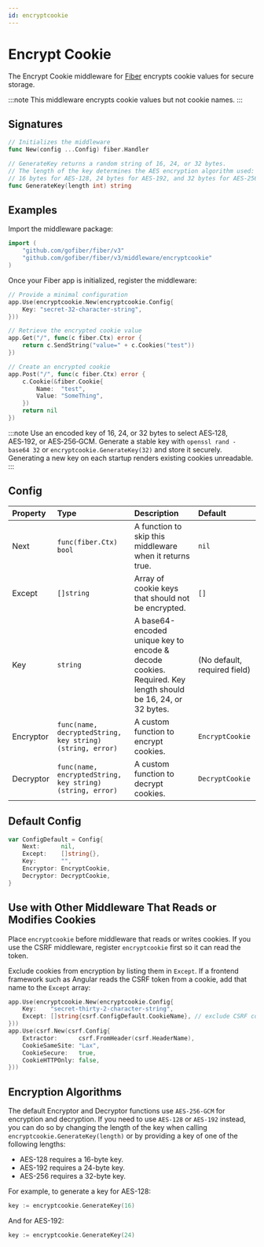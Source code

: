 ```yaml
---
id: encryptcookie
---
```


# Encrypt Cookie

The Encrypt Cookie middleware for [Fiber](https://github.com/gofiber/fiber) encrypts cookie values for secure storage.

:::note
This middleware encrypts cookie values but not cookie names.
:::

## Signatures

```go
// Initializes the middleware
func New(config ...Config) fiber.Handler

// GenerateKey returns a random string of 16, 24, or 32 bytes.
// The length of the key determines the AES encryption algorithm used:
// 16 bytes for AES-128, 24 bytes for AES-192, and 32 bytes for AES-256-GCM.
func GenerateKey(length int) string
```

## Examples

Import the middleware package:

```go
import (
    "github.com/gofiber/fiber/v3"
    "github.com/gofiber/fiber/v3/middleware/encryptcookie"
)
```

Once your Fiber app is initialized, register the middleware:

```go
// Provide a minimal configuration
app.Use(encryptcookie.New(encryptcookie.Config{
    Key: "secret-32-character-string",
}))

// Retrieve the encrypted cookie value
app.Get("/", func(c fiber.Ctx) error {
    return c.SendString("value=" + c.Cookies("test"))
})

// Create an encrypted cookie
app.Post("/", func(c fiber.Ctx) error {
    c.Cookie(&fiber.Cookie{
        Name:  "test",
        Value: "SomeThing",
    })
    return nil
})
```

:::note
Use an encoded key of 16, 24, or 32 bytes to select AES‑128, AES‑192, or AES‑256‑GCM. Generate a stable key with `openssl rand -base64 32` or `encryptcookie.GenerateKey(32)` and store it securely. Generating a new key on each startup renders existing cookies unreadable.
:::

## Config

| Property  | Type                                                | Description                                                                                           | Default                      |
|:----------|:----------------------------------------------------|:------------------------------------------------------------------------------------------------------|:-----------------------------|
| Next      | `func(fiber.Ctx) bool`                             | A function to skip this middleware when it returns true.                                                | `nil`                        |
| Except    | `[]string`                                          | Array of cookie keys that should not be encrypted.                                                    | `[]`                         |
| Key       | `string`                                            | A base64-encoded unique key to encode & decode cookies. Required. Key length should be 16, 24, or 32 bytes. | (No default, required field) |
| Encryptor | `func(name, decryptedString, key string) (string, error)` | A custom function to encrypt cookies.                                                                 | `EncryptCookie`              |
| Decryptor | `func(name, encryptedString, key string) (string, error)` | A custom function to decrypt cookies.                                                                 | `DecryptCookie`              |

## Default Config

```go
var ConfigDefault = Config{
    Next:      nil,
    Except:    []string{},
    Key:       "",
    Encryptor: EncryptCookie,
    Decryptor: DecryptCookie,
}
```

## Use with Other Middleware That Reads or Modifies Cookies

Place `encryptcookie` before middleware that reads or writes cookies. If you use the CSRF middleware, register `encryptcookie` first so it can read the token.

Exclude cookies from encryption by listing them in `Except`. If a frontend framework such as Angular reads the CSRF token from a cookie, add that name to the `Except` array:

```go
app.Use(encryptcookie.New(encryptcookie.Config{
    Key:    "secret-thirty-2-character-string",
    Except: []string{csrf.ConfigDefault.CookieName}, // exclude CSRF cookie
}))
app.Use(csrf.New(csrf.Config{
    Extractor:      csrf.FromHeader(csrf.HeaderName),
    CookieSameSite: "Lax",
    CookieSecure:   true,
    CookieHTTPOnly: false,
}))
```

## Encryption Algorithms

The default Encryptor and Decryptor functions use `AES-256-GCM` for encryption and decryption. If you need to use `AES-128` or `AES-192` instead, you can do so by changing the length of the key when calling `encryptcookie.GenerateKey(length)` or by providing a key of one of the following lengths:

- AES-128 requires a 16-byte key.
- AES-192 requires a 24-byte key.
- AES-256 requires a 32-byte key.

For example, to generate a key for AES-128:

```go
key := encryptcookie.GenerateKey(16)
```

And for AES-192:

```go
key := encryptcookie.GenerateKey(24)
```
